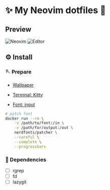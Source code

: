 # ✨ My Neovim dotfiles 🎉

## Preview

![Neovim](https://user-images.githubusercontent.com/54089360/202839491-7ab99fdf-1e97-410c-a3c3-58e4ff962363.png)
![Editor](https://user-images.githubusercontent.com/54089360/202839863-1b8b812b-9167-4bae-a393-4c34a7c38baa.png)

## ⚙️ Install

### 🪡 Prepare

* [Wallpaper](https://wallhaven.cc/w/zyxvqy)

* [Terminal: Kitty](https://sw.kovidgoyal.net/kitty/)

* [Font: input](https://input.djr.com/preview/?size=14&language=python&theme=base16-dark&family=InputSans&width=300&weight=300&line-height=1.2&a=ss&g=ss&i=serifs_round&l=serifs_round&zero=0&asterisk=height&braces=straight&preset=default&customize=please)

```bash
# patch font
docker run --rm \
    -v /path/to/font:/in \
    -v /path/for/output:/out \
    nerdfonts/patcher \
    --careful \
    --complete \
    --progressbars
```

### 🔗 Dependencies

* [ ] rgrep
* [ ] fd
* [ ] lazygit
